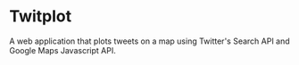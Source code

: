 # Twitplot
A web application that plots tweets on a map using Twitter's Search API and Google Maps Javascript API.
